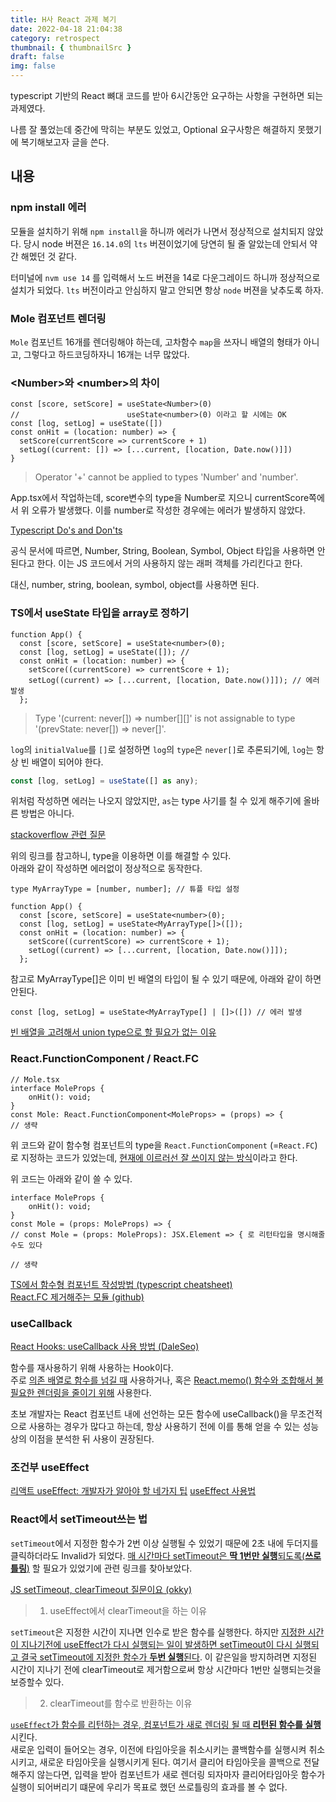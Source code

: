 ```yaml
---
title: H사 React 과제 복기
date: 2022-04-18 21:04:38
category: retrospect
thumbnail: { thumbnailSrc }
draft: false
img: false
---
```


typescript 기반의 React 뼈대 코드를 받아 6시간동안 요구하는 사항을 구현하면 되는 과제였다.

나름 잘 풀었는데 중간에 막히는 부분도 있었고,
Optional 요구사항은 해결하지 못했기에 복기해보고자 글을 쓴다.

## 내용

### npm install 에러

모듈을 설치하기 위해 `npm install`을 하니까 에러가 나면서 정상적으로 설치되지 않았다.
당시 node 버젼은 `16.14.0`의 `lts` 버젼이었기에 당연히 될 줄 알았는데 안되서 약간 해멨던 것 같다.

터미널에 `nvm use 14` 를 입력해서 노드 버젼을 14로 다운그레이드 하니까 정상적으로 설치가 되었다.
`lts` 버전이라고 안심하지 말고 안되면 항상 `node` 버젼을 낮추도록 하자.

### Mole 컴포넌트 렌더링

`Mole` 컴포넌트 16개를 렌더링해야 하는데, 고차함수 `map`을 쓰자니 배열의 형태가 아니고, 그렇다고 하드코딩하자니 16개는 너무 많았다.

### <**Number**>와 <**number**>의 차이

```tsx
const [score, setScore] = useState<Number>(0)
//                        useState<number>(0) 이라고 할 시에는 OK
const [log, setLog] = useState([])
const onHit = (location: number) => {
  setScore(currentScore => currentScore + 1)
  setLog((current: []) => [...current, [location, Date.now()]])
}
```

> Operator '+' cannot be applied to types 'Number' and 'number'.

App.tsx에서 작업하는데, score변수의 type을 Number로 지으니 currentScore쪽에서 위 오류가 발생했다.
이를 number로 작성한 경우에는 에러가 발생하지 않았다.

[Typescript Do's and Don'ts](https://www.typescriptlang.org/ko/docs/handbook/declaration-files/do-s-and-don-ts.html)

공식 문서에 따르면, Number, String, Boolean, Symbol, Object 타입을 사용하면 안 된다고 한다.
이는 JS 코드에서 거의 사용하지 않는 래퍼 객체를 가리킨다고 한다.

대신, number, string, boolean, symbol, object를 사용하면 된다.

### TS에서 useState 타입을 array로 정하기

```tsx
function App() {
  const [score, setScore] = useState<number>(0);
  const [log, setLog] = useState([]); //
  const onHit = (location: number) => {
    setScore((currentScore) => currentScore + 1);
    setLog((current) => [...current, [location, Date.now()]]); // 에러 발생
  };
```

> Type '(current: never[]) => number[][]' is not assignable to type '(prevState: never[]) => never[]'.

`log`의 `initialValue`를 `[]`로 설정하면 `log`의 `type`은 `never[]`로 추론되기에, `log`는 항상 빈 배열이 되어야 한다.

```jsx
const [log, setLog] = useState([] as any);
```

위처럼 작성하면 에러는 나오지 않았지만, `as`는 type 사기를 칠 수 있게 해주기에 올바른 방법은 아니다.

[stackoverflow 관련 질문](https://stackoverflow.com/questions/59249256/argument-of-type-never-is-not-assignable-to-parameter-of-type-never-when-d)

위의 링크를 참고하니, type을 이용하면 이를 해결할 수 있다.  
아래와 같이 작성하면 에러없이 정상적으로 동작한다.

```tsx
type MyArrayType = [number, number]; // 튜플 타입 설정

function App() {
  const [score, setScore] = useState<number>(0);
  const [log, setLog] = useState<MyArrayType[]>([]);
  const onHit = (location: number) => {
    setScore((currentScore) => currentScore + 1);
    setLog((current) => [...current, [location, Date.now()]]);
  };
```

참고로 MyArrayType[]은 이미 빈 배열의 타입이 될 수 있기 때문에, 아래와 같이 하면 안된다.

```tsx
const [log, setLog] = useState<MyArrayType[] | []>([]) // 에러 발생
```

[빈 배열을 고려해서 union type으로 할 필요가 없는 이유](https://stackoverflow.com/questions/56918950/displaying-an-array-received-from-usestate-hook-with-typescript)

### React.FunctionComponent / React.FC

```tsx
// Mole.tsx
interface MoleProps {
    onHit(): void;
}
const Mole: React.FunctionComponent<MoleProps> = (props) => {
// 생략
```

위 코드와 같이 함수형 컴포넌트의 type을 `React.FunctionComponent` (=`React.FC`)로 지정하는 코드가 있었는데,
<u>현재에 이르러선 잘 쓰이지 않는 방식</u>이라고 한다.

위 코드는 아래와 같이 쓸 수 있다.

```tsx
interface MoleProps {
    onHit(): void;
}
const Mole = (props: MoleProps) => {
// const Mole = (props: MoleProps): JSX.Element => { 로 리턴타입을 명시해줄 수도 있다

// 생략
```

[TS에서 함수형 컴포넌트 작성방법 (typescript cheatsheet)](https://react-typescript-cheatsheet.netlify.app/docs/basic/getting-started/function_components/)<br>
[React.FC 제거해주는 모듈 (github)](https://github.com/gndelia/codemod-replace-react-fc-typescript)

### useCallback

[React Hooks: useCallback 사용 방법 (DaleSeo)](https://www.daleseo.com/react-hooks-use-callback/)

함수를 재사용하기 위해 사용하는 Hook이다.  
주로 <u>의존 배열로 함수를 넘길 때</u> 사용하거나, 혹은 <u>React.memo() 함수와 조합해서 불필요한 렌더링을 줄이기 위해</u> 사용한다.

초보 개발자는 React 컴포넌트 내에 선언하는 모든 함수에 useCallback()을 무조건적으로 사용하는 경우가 많다고 하는데, 항상
사용하기 전에 이를 통해 얻을 수 있는 성능상의 이점을 분석한 뒤 사용이 권장된다.

### 조건부 useEffect

[리액트 useEffect: 개발자가 알아야 할 네가지 팁](https://ui.toast.com/weekly-pick/ko_20200916)
[useEffect 사용법](https://xiubindev.tistory.com/100)

### React에서 setTimeout쓰는 법

`setTimeout`에서 지정한 함수가 2번 이상 실행될 수 있었기 때문에 2초 내에 두더지를 클릭하더라도 Invalid가 되었다.
<u>매 시간마다 setTimeout은 **딱 1번만 실행**되도록(**쓰로틀링**)</u> 할 필요가 있었기에 관련 링크를 찾아보았다.

[JS setTimeout, clearTimeout 질문이요 (okky)](https://okky.kr/article/877205?note=2247045)

> 1. useEffect에서 clearTimeout을 하는 이유

`setTimeout`은 지정한 시간이 지나면 인수로 받은 함수를 실행한다. 하지만 <u>지정한 시간이 지나기전에 useEffect가 다시 실행되는 일이 발생하면 setTimeout이 다시 실행되고 결국 setTimeout에 지정한 함수가 **두번 실행**된다</u>. 이 같은일을 방지하려면 지정된 시간이 지나기 전에 clearTimeout로 제거함으로써 항상 시간마다 1번만 실행되는것을 보증할수 있다.

> 2. clearTimeout를 함수로 반환하는 이유

<u>`useEffect`가 함수를 리턴하는 경우, 컴포넌트가 새로 렌더링 될 때 **리턴된 함수를 실행**</u>시킨다.  
새로운 입력이 들어오는 경우, 이전에 타임아웃을 취소시키는 콜백함수를 실행시켜 취소시키고, 새로운 타임아웃을 실행시키게 된다.
여기서 클리어 타임아웃을 콜백으로 전달해주지 않는다면, 입력을 받아 컴포넌트가 새로 렌더링 되자마자 클리어타임아웃 함수가 실행이 되어버리기 떄문에 우리가 목표로 했던 쓰로틀링의 효과를 볼 수 없다.
